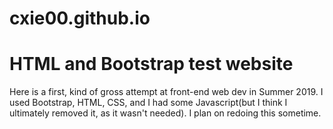 # cxie00.github.io
# HTML and Bootstrap test website
Here is a first, kind of gross attempt at front-end web dev in Summer 2019. I used Bootstrap, HTML, CSS, and I had some Javascript(but I think I ultimately removed it, as it wasn't needed). 
I plan on redoing this sometime.  
